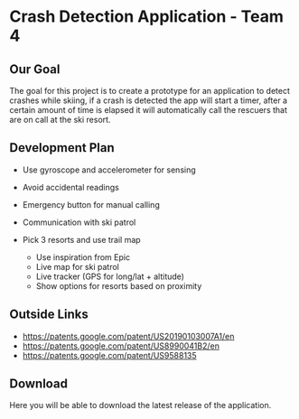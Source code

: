 # Crash Detection Application - Team 4

## Our Goal
The goal for this project is to create a prototype for an application to detect crashes while skiing, if a crash is detected the app will start a timer, after a certain amount of time is elapsed it will automatically call the rescuers that are on call at the ski resort.

## Development Plan
- Use gyroscope and accelerometer for sensing
- Avoid accidental readings
- Emergency button for manual calling
- Communication with ski patrol

- Pick 3 resorts and use trail map
  - Use inspiration from Epic
  - Live map for ski patrol
  - Live tracker (GPS for long/lat + altitude)
  - Show options for resorts based on proximity

## Outside Links
- https://patents.google.com/patent/US20190103007A1/en
- https://patents.google.com/patent/US8990041B2/en
- https://patents.google.com/patent/US9588135

## Download
Here you will be able to download the latest release of the application.

